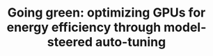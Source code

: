 ---
authors: R. Schoonhoven, B. Veenboer, B. van Werkhoven, K. J. Batenburg
title: "Going green: optimizing GPUs for energy efficiency through model-steered auto-tuning"
journal: "International Workshop on Performance Modeling, Benchmarking and Simulation of High Performance Computer Systems (PMBS) at Supercomputing (SC22)"
year: 2022
---